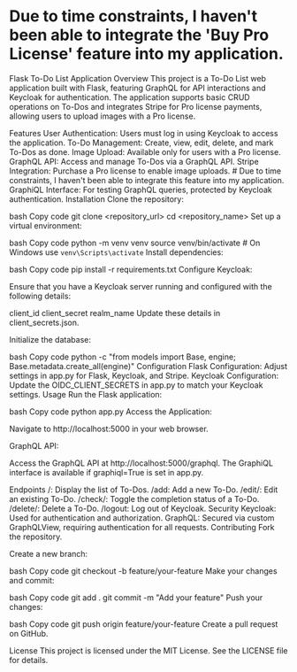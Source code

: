 # Due to time constraints, I haven't been able to integrate the 'Buy Pro License' feature into my application.

Flask To-Do List Application
Overview
This project is a To-Do List web application built with Flask, featuring GraphQL for API interactions and Keycloak for authentication. The application supports basic CRUD operations on To-Dos and integrates Stripe for Pro license payments, allowing users to upload images with a Pro license.

Features
User Authentication: Users must log in using Keycloak to access the application.
To-Do Management: Create, view, edit, delete, and mark To-Dos as done.
Image Upload: Available only for users with a Pro license.
GraphQL API: Access and manage To-Dos via a GraphQL API.
Stripe Integration: Purchase a Pro license to enable image uploads. # Due to time constraints, I haven't been able to integrate this feature into my application.
GraphiQL Interface: For testing GraphQL queries, protected by Keycloak authentication.
Installation
Clone the repository:

bash
Copy code
git clone <repository_url>
cd <repository_name>
Set up a virtual environment:

bash
Copy code
python -m venv venv
source venv/bin/activate  # On Windows use `venv\Scripts\activate`
Install dependencies:

bash
Copy code
pip install -r requirements.txt
Configure Keycloak:

Ensure that you have a Keycloak server running and configured with the following details:

client_id
client_secret
realm_name
Update these details in client_secrets.json.



Initialize the database:

bash
Copy code
python -c "from models import Base, engine; Base.metadata.create_all(engine)"
Configuration
Flask Configuration: Adjust settings in app.py for Flask, Keycloak, and Stripe.
Keycloak Configuration: Update the OIDC_CLIENT_SECRETS in app.py to match your Keycloak settings.
Usage
Run the Flask application:

bash
Copy code
python app.py
Access the Application:

Navigate to http://localhost:5000 in your web browser.

GraphQL API:

Access the GraphQL API at http://localhost:5000/graphql. The GraphiQL interface is available if graphiql=True is set in app.py.

Endpoints
/: Display the list of To-Dos.
/add: Add a new To-Do.
/edit/<id>: Edit an existing To-Do.
/check/<id>: Toggle the completion status of a To-Do.
/delete/<id>: Delete a To-Do.
/logout: Log out of Keycloak.
Security
Keycloak: Used for authentication and authorization.
GraphQL: Secured via custom GraphQLView, requiring authentication for all requests.
Contributing
Fork the repository.

Create a new branch:

bash
Copy code
git checkout -b feature/your-feature
Make your changes and commit:

bash
Copy code
git add .
git commit -m "Add your feature"
Push your changes:

bash
Copy code
git push origin feature/your-feature
Create a pull request on GitHub.

License
This project is licensed under the MIT License. See the LICENSE file for details.
